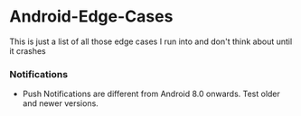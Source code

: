 # Android-Edge-Cases
This is just a list of all those edge cases I run into and don't think about until it crashes

### Notifications
- Push Notifications are different from Android 8.0 onwards. Test older and newer versions.
